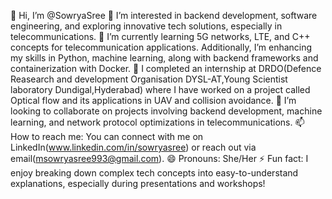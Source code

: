 👋 Hi, I’m @SowryaSree
👀 I’m interested in backend development, software engineering, and exploring innovative tech solutions, especially in telecommunications.
🌱 I’m currently learning 5G networks, LTE, and C++ concepts for telecommunication applications. Additionally, I’m enhancing my skills in Python, machine learning, along with backend frameworks and containerization with Docker.
💼 I completed an internship at DRDO(Defence Reasearch and development Organisation DYSL-AT,Young Scientist laboratory Dundigal,Hyderabad) where I have worked on a project called Optical flow and its applications in UAV and collision avoidance.
💞️ I’m looking to collaborate on projects involving backend development, machine learning, and network protocol optimizations in telecommunications.
📫 How to reach me: You can connect with me on LinkedIn(www.linkedin.com/in/sowryasree) or reach out via email(msowryasree993@gmail.com).
😄 Pronouns: She/Her
⚡ Fun fact: I enjoy breaking down complex tech concepts into easy-to-understand explanations, especially during presentations and workshops!
